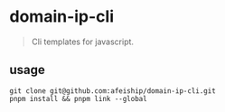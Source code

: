 # domain-ip-cli
> Cli templates for javascript.

## usage
```shell
git clone git@github.com:afeiship/domain-ip-cli.git
pnpm install && pnpm link --global
```
